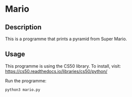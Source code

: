 # Mario

## Description

This is a programme that prints a pyramid from Super Mario.

## Usage

This programme is using the CS50 library. To install, visit: https://cs50.readthedocs.io/libraries/cs50/python/

Run the programme:

```
python3 mario.py
```

